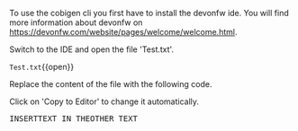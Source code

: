 To use the cobigen cli you first have to install the devonfw ide. You will find more information about devonfw on https://devonfw.com/website/pages/welcome/welcome.html.


Switch to the IDE and open the file 'Test.txt'.

`Test.txt`{{open}}


Replace the content of the file with the following code.


Click on 'Copy to Editor' to change it automatically.

<pre class="file" data-filename="Test.txt" data-target="replace" data-marker="###1234###">
INSERTTEXT IN THEOTHER TEXT</pre>


